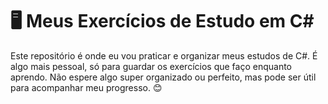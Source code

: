 # 🖥️ Meus Exercícios de Estudo em C#

Este repositório é onde eu vou praticar e organizar meus estudos de C#. É algo mais pessoal, só para guardar os exercícios que faço enquanto aprendo. Não espere algo super organizado ou perfeito, mas pode ser útil para acompanhar meu progresso. 😊